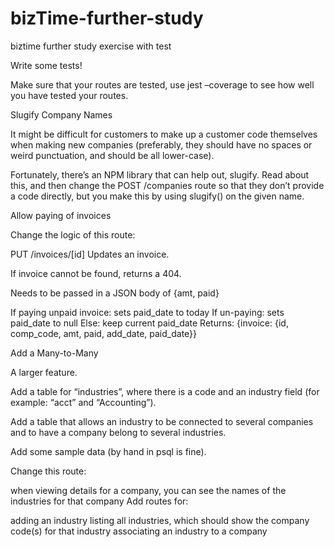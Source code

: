 # bizTime-further-study
biztime further study exercise with test


Write some tests!

Make sure that your routes are tested, use jest –coverage to see how well you have tested your routes.

Slugify Company Names

It might be difficult for customers to make up a customer code themselves when making new companies (preferably, they should have no spaces or weird punctuation, and should be all lower-case).

Fortunately, there’s an NPM library that can help out, slugify. Read about this, and then change the POST /companies route so that they don’t provide a code directly, but you make this by using slugify() on the given name.

Allow paying of invoices

Change the logic of this route:

PUT /invoices/[id]
Updates an invoice.

If invoice cannot be found, returns a 404.

Needs to be passed in a JSON body of {amt, paid}

If paying unpaid invoice: sets paid_date to today
If un-paying: sets paid_date to null
Else: keep current paid_date
Returns: {invoice: {id, comp_code, amt, paid, add_date, paid_date}}

Add a Many-to-Many

A larger feature.

Add a table for “industries”, where there is a code and an industry field (for example: “acct” and “Accounting”).

Add a table that allows an industry to be connected to several companies and to have a company belong to several industries.

Add some sample data (by hand in psql is fine).

Change this route:

when viewing details for a company, you can see the names of the industries for that company
Add routes for:

adding an industry
listing all industries, which should show the company code(s) for that industry
associating an industry to a company

